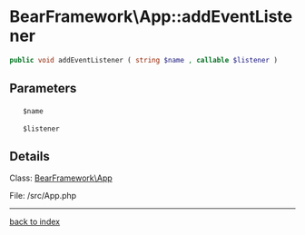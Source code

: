 # BearFramework\App::addEventListener

```php
public void addEventListener ( string $name , callable $listener )
```

## Parameters

&nbsp;&nbsp;&nbsp;&nbsp;&nbsp;&nbsp;`$name`

&nbsp;&nbsp;&nbsp;&nbsp;&nbsp;&nbsp;`$listener`

## Details

Class: [BearFramework\App](bearframework.app.class.md)

File: /src/App.php

---

[back to index](index.md)

